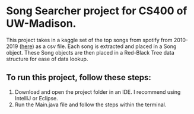 # Song Searcher project for CS400 of UW-Madison.
This project takes in a kaggle set of the top songs from spotify from 2010-2019 ([here](https://www.kaggle.com/datasets/leonardopena/top-spotify-songs-from-20102019-by-year)) as a csv file. Each song is extracted and placed in a Song object. These Song objects are then placed in a Red-Black Tree data structure for ease of data lookup.


## To run this project, follow these steps:
1. Download and open the project folder in an IDE. I recommend using IntelliJ or Eclipse.
2. Run the Main.java file and follow the steps within the terminal.

